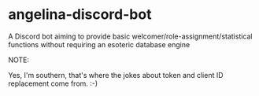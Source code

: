 # angelina-discord-bot
A Discord bot aiming to provide basic welcomer/role-assignment/statistical functions without requiring an esoteric database engine

NOTE:

Yes, I'm southern, that's where the jokes about token and client ID replacement come from.  :-)
